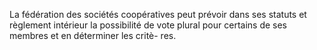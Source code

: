 La fédération des sociétés coopératives peut prévoir dans ses statuts et règlement intérieur la possibilité de vote plural pour certains de ses membres et en déterminer les critè- res.